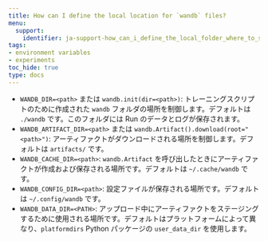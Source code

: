 ```yaml
---
title: How can I define the local location for `wandb` files?
menu:
  support:
    identifier: ja-support-how_can_i_define_the_local_folder_where_to_save_the_wandb_files
tags:
- environment variables
- experiments
toc_hide: true
type: docs
---
```


- `WANDB_DIR=<path>` または `wandb.init(dir=<path>)`: トレーニングスクリプトのために作成された `wandb` フォルダの場所を制御します。デフォルトは `./wandb` です。このフォルダには Run のデータとログが保存されます。
- `WANDB_ARTIFACT_DIR=<path>` または `wandb.Artifact().download(root="<path>")`: アーティファクトがダウンロードされる場所を制御します。デフォルトは `artifacts/` です。
- `WANDB_CACHE_DIR=<path>`: `wandb.Artifact` を呼び出したときにアーティファクトが作成および保存される場所です。デフォルトは `~/.cache/wandb` です。
- `WANDB_CONFIG_DIR=<path>`: 設定ファイルが保存される場所です。デフォルトは `~/.config/wandb` です。
- `WANDB_DATA_DIR=<PATH>`: アップロード中にアーティファクトをステージングするために使用される場所です。デフォルトはプラットフォームによって異なり、`platformdirs` Python パッケージの `user_data_dir` を使用します。